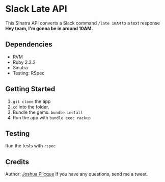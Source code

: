# Slack Late API

This Sinatra API converts a Slack command `/late 10AM` to a text response **Hey team, I'm gonna be in around 10AM.**

## Dependencies

* RVM
* Ruby 2.2.2
* Sinatra
* Testing: RSpec

## Getting Started
1. `git clone` the app
2. `cd` into the folder.
3. Bundle the gems. `bundle install`
4. Run the app with `bundle exec rackup`
## Testing
Run the tests with `rspec`

## Credits
Author: [Joshua Plicque](https://twitter.com/GoHard_EveryDay)
If you have any questions, send me a tweet.
